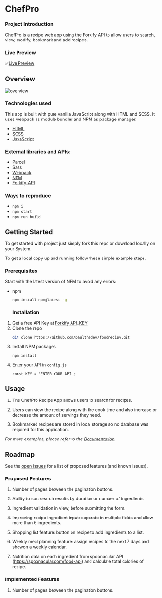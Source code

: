 ﻿# ChefPro

### Project Introduction

ChefPro is a recipe web app using the Forkify API to allow users to search, view, modify, bookmark and add recipes.

### Live Preview

✅[Live Preview](https://chefpro.vercel.app/)


## Overview

![overview](https://github.com/paulthadev/chefpro/blob/main/overview.png?raw=true)

### Technologies used

This app is built with pure vanilla JavaScript along with HTML and SCSS. It uses webpack as module bundler and NPM as package manager.

- [HTML](https://developer.mozilla.org/en-US/docs/Web/HTML)
- [SCSS](https://sass-lang.com/)
- [JavaScript](https://developer.mozilla.org/en-US/docs/Web/javascript)

### External libraries and APIs:

- Parcel
- Sass
- [Webpack](https://webpack.js.org/)
- [NPM](https://www.npmjs.com/)
- [Forkify-API](https://forkify-api.herokuapp.com/v2)

### Ways to reproduce

- `npm i`
- `npm start`
- `npm run build`

<!-- GETTING STARTED -->

## Getting Started

To get started with project just simply fork this repo or download locally on your System.

To get a local copy up and running follow these simple example steps.

### Prerequisites

Start with the latest version of NPM to avoid any errors:

- npm
  ```sh
  npm install npm@latest -g
  ```
  ### Installation

1. Get a free API Key at [Forkify API_KEY](https://forkify-api.herokuapp.com/v2)
2. Clone the repo
   ```sh
   git clone https://github.com/paulthadev/foodrecipy.git
   ```
3. Install NPM packages
   ```sh
   npm install
   ```
4. Enter your API in `config.js`
   ```JS
   const KEY = 'ENTER YOUR API';
   ```

<!-- USAGE EXAMPLES -->

## Usage

1. The ChefPro Recipe App allows users to search for recipes.

2. Users can view the recipe along with the cook time and also
   increase or decrease the amount of servings they need.

3. Bookmarked recipes are stored in local storage so no database was
   required for this application.

_For more examples, please refer to the [Documentation](https://forkify-api.herokuapp.com/v2)_

<!-- ROADMAP -->

## Roadmap

See the [open issues](https://github.com/paulthadev/chefpro/issues) for a list of proposed features (and known issues).

### Proposed Features

1. Number of pages between the pagination buttons.

2. Ability to sort search results by duration or number of ingredients.

3. Ingredient validation in view, before submitting the form.

4. Improving recipe ingredient input: separate in multiple fields and allow more than 6 ingredients.

5. Shopping list feature: button on recipe to add ingredients to a list.

6. Weekly meal planning feature: assign recipes to the next 7 days and showon a weekly calendar.

7. Nutrition data on each ingredient from spoonacular API (https://spoonacular.com/food-api) and calculate total calories of recipe.

### Implemented Features

1. Number of pages between the pagination buttons.
